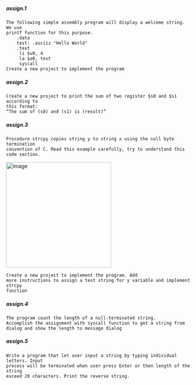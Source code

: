 ##### assign.1
    The following simple assembly program will display a welcome string. We use 
    printf function for this purpose.
        .data
        test: .asciiz "Hello World"
        .text
         li $v0, 4
         la $a0, test
         syscall
    Create a new project to implement the program 
##### assign.2
    Create a new project to print the sum of two register $s0 and $s1 according to 
    this format:
    “The sum of (s0) and (s1) is (result)”
##### assign.3
    Procedure strcpy copies string y to string x using the null byte termination 
    convention of C. Read this example carefully, try to understand this code section.
<img width="286" alt="image" src="https://github.com/trandung261o/computer-architecture-Lab/assets/114976992/54b737de-6e4c-4203-b858-7e0ab2e0ca19">

    Create a new project to implement the program. Add 
    more instructions to assign a test string for y variable and implement strcpy
    function
##### assign.4
    The program count the length of a null-terminated string.
    Accomplish the assignment with syscall function to get a string from 
    dialog and show the length to message dialog
##### assign.5
    Write a program that let user input a string by typing individual letters. Input 
    process will be terminated when user press Enter or then length of the string 
    exceed 20 characters. Print the reverse string.
